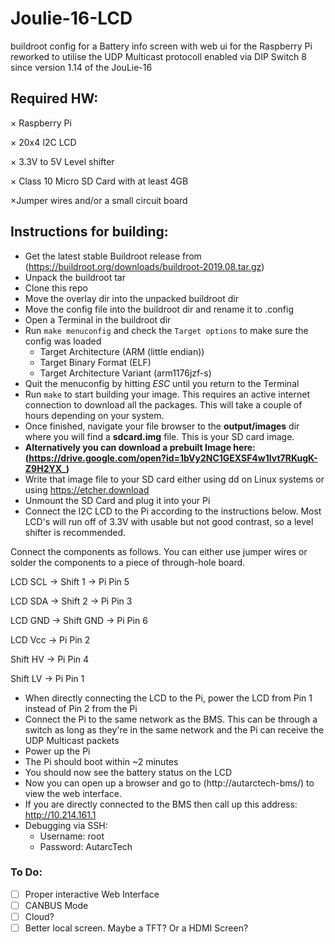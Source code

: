 # Joulie-16-LCD
buildroot config for a Battery info screen with web ui for the Raspberry Pi
reworked to utilise the UDP Multicast protocoll enabled via DIP Switch 8 since version 1.14 of the JouLie-16 

## Required HW:

× Raspberry Pi

× 20x4 I2C LCD

× 3.3V to 5V Level shifter

× Class 10 Micro SD Card with at least 4GB

×Jumper wires and/or a small circuit board


## Instructions for building:

* Get the latest stable Buildroot release from (https://buildroot.org/downloads/buildroot-2019.08.tar.gz)
* Unpack the buildroot tar
* Clone this repo
* Move the overlay dir into the unpacked buildroot dir
* Move the config file into the buildroot dir and rename it to .config
* Open a Terminal in the buildroot dir
* Run `make menuconfig` and check the `Target options` to make sure the config was loaded
  - Target Architecture (ARM (little endian))
  - Target Binary Format (ELF)
  - Target Architecture Variant (arm1176jzf-s)
* Quit the menuconfig by hitting *ESC* until you return to the Terminal
* Run `make` to start building your image. This requires an active internet connection to download all the packages. This will take a couple of hours depending on your system.
* Once finished, navigate your file browser to the **output/images** dir where you will find a **sdcard.img** file. This is your SD card image.
* **Alternatively you can download a prebuilt Image here: (https://drive.google.com/open?id=1bVy2NC1GEXSF4w1Ivt7RKugK-Z9H2YX_)**
* Write that image file to your SD card either using dd on Linux systems or using https://etcher.download
* Unmount the SD Card and plug it into your Pi
* Connect the I2C LCD to the Pi according to the instructions below. Most LCD's will run off of 3.3V with usable but not good contrast, so a level shifter is recommended.

Connect the components as follows. You can either use jumper wires or solder the components to a piece of through-hole board.

LCD SCL → Shift 1 → Pi Pin 5

LCD SDA → Shift 2 → Pi Pin 3

LCD GND → Shift GND → Pi Pin 6

LCD Vcc → Pi Pin 2

Shift HV → Pi Pin 4

Shift LV → Pi Pin 1

* When directly connecting the LCD to the Pi, power the LCD from Pin 1 instead of Pin 2 from the Pi
* Connect the Pi to the same network as the BMS. This can be through a switch as long as they're in the same network and the Pi can receive the UDP Multicast packets
* Power up the Pi
* The Pi should boot within ~2 minutes
* You should now see the battery status on the LCD
* Now you can open up a browser and go to (http://autarctech-bms/) to view the web interface.
* If you are directly connected to the BMS then call up this address: http://10.214.161.1
* Debugging via SSH:
  - Username: root
  - Password: AutarcTech

### To Do:
- [ ] Proper interactive Web Interface
- [ ] CANBUS Mode
- [ ] Cloud?
- [ ] Better local screen. Maybe a TFT? Or a HDMI Screen?
